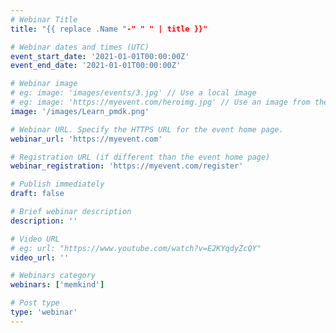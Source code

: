 ```yaml
---
# Webinar Title
title: "{{ replace .Name "-" " " | title }}"

# Webinar dates and times (UTC)
event_start_date: '2021-01-01T00:00:00Z'
event_end_date: '2021-01-01T00:00:00Z'

# Webinar image
# eg: image: 'images/events/3.jpg' // Use a local image
# eg: image: 'https://myevent.com/heroimg.jpg' // Use an image from the event website
image: '/images/Learn_pmdk.png'

# Webinar URL. Specify the HTTPS URL for the event home page.
webinar_url: 'https://myevent.com'

# Registration URL (if different than the event home page)
webinar_registration: 'https://myevent.com/register'

# Publish immediately
draft: false

# Brief webinar description
description: ''

# Video URL
# eg: url: "https://www.youtube.com/watch?v=E2KYqdyZcQY"
video_url: ''

# Webinars category
webinars: ['memkind']

# Post type
type: 'webinar'
---
```


<!--- Do not write any content here. The front matter is the only required information. -->
